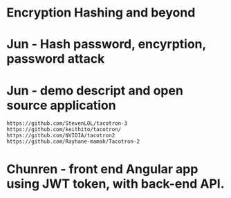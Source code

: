 # Encryption Hashing and beyond

# Jun - Hash password, encyrption, password attack


# Jun - demo descript and open source application

    https://github.com/StevenLOL/tacotron-3
    https://github.com/keithito/tacotron/
    https://github.com/NVIDIA/tacotron2
    https://github.com/Rayhane-mamah/Tacotron-2


# Chunren  -  front end Angular app using JWT token, with back-end API. 

